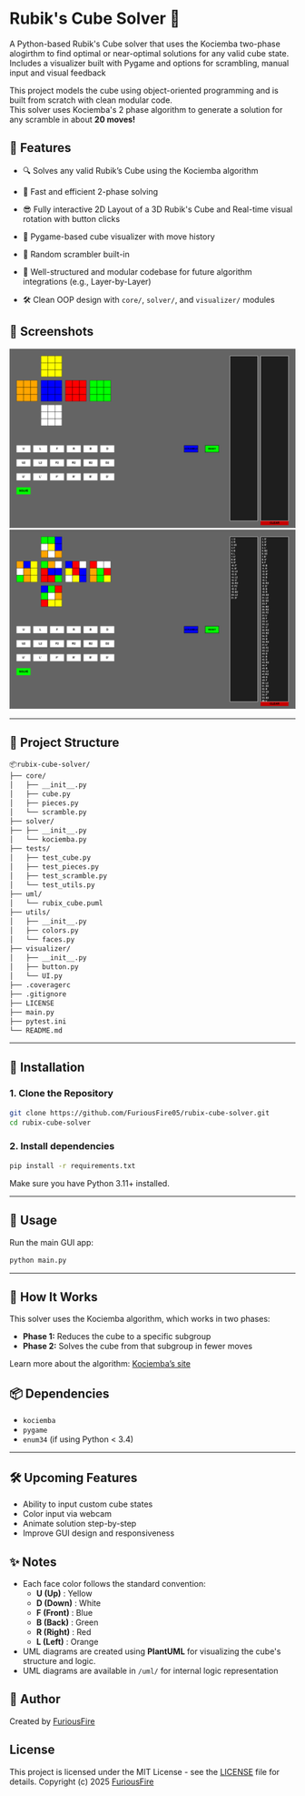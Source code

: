 # Rubik's Cube Solver 🧩

A Python-based Rubik's Cube solver that uses the Kociemba two-phase alogirthm to find optimal or near-optimal solutions for any valid cube state.
Includes a visualizer built with Pygame and options for scrambling, manual input and visual feedback

This project models the cube using object-oriented programming and is built from scratch with clean modular code.  
This solver uses Kociemba's 2 phase algorithm to generate a solution for any scramble in about **20 moves!**


## 🚀 Features

- 🔍 Solves any valid Rubik’s Cube using the Kociemba algorithm

- 🧠 Fast and efficient 2-phase solving

- 😎 Fully interactive 2D Layout of a 3D Rubik's Cube and Real-time visual rotation with button clicks

- 🎨 Pygame-based cube visualizer with move history

- 🎲 Random scrambler built-in

- 🧪 Well-structured and modular codebase for future algorithm integrations (e.g., Layer-by-Layer)

- 🛠️ Clean OOP design with ```core/```, ```solver/```, and ```visualizer/``` modules


## 📸 Screenshots

![Output1](Output1.png)
![Output2](Output2.png)

---

## 📂 Project Structure

```plaintext
📦rubix-cube-solver/
├── core/
│   ├── __init__.py
│   ├── cube.py
│   ├── pieces.py
│   └── scramble.py
├── solver/
├── ├── __init__.py
│   └── kociemba.py
├── tests/
│   ├── test_cube.py
│   ├── test_pieces.py
│   ├── test_scramble.py
│   └── test_utils.py
├── uml/
│   └── rubix_cube.puml
├── utils/
│   ├── __init__.py
│   ├── colors.py
│   └── faces.py
├── visualizer/
│   ├── __init__.py
│   ├── button.py
│   └── UI.py
├── .coveragerc
├── .gitignore
├── LICENSE
├── main.py
├── pytest.ini
└── README.md
```

---

## 🔧 Installation

### 1. Clone the Repository
```bash
git clone https://github.com/FuriousFire05/rubix-cube-solver.git
cd rubix-cube-solver
```

### 2. Install dependencies
```bash
pip install -r requirements.txt
```
Make sure you have Python 3.11+ installed.

---

## 🧪 Usage

Run the main GUI app:
```bash
python main.py
```

---

## 🧠 How It Works

This solver uses the Kociemba algorithm, which works in two phases:

- **Phase 1:** Reduces the cube to a specific subgroup
- **Phase 2:** Solves the cube from that subgroup in fewer moves

Learn more about the algorithm: [Kociemba’s site](https://kociemba.org/)


## 📦 Dependencies

- ```kociemba```
- ```pygame```
- ```enum34``` (if using Python < 3.4)

---

## 🛠️ Upcoming Features

- Ability to input custom cube states
- Color input via webcam
- Animate solution step-by-step
- Improve GUI design and responsiveness

## ✨ Notes

- Each face color follows the standard convention:
    - **U (Up)**    :   Yellow
    - **D (Down)**  :   White
    - **F (Front)** :   Blue
    - **B (Back)**  :   Green
    - **R (Right)** :   Red
    - **L (Left)**  :   Orange
- UML diagrams are created using **PlantUML** for visualizing the cube's structure and logic.
- UML diagrams are available in ```/uml/``` for internal logic representation

## 👤 Author

Created by [FuriousFire](https://github.com/FuriousFire05)

## License

This project is licensed under the MIT License - see the [LICENSE](LICENSE) file for details.
Copyright (c) 2025 [FuriousFire](https://github.com/FuriousFire05)